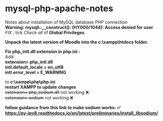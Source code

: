 # mysql-php-apache-notes
Notes about installation of MySQL database PHP connection<br>
**Warning: mysqli::__construct(): (HY000/1044): Access denied for user**<br>
_FIX_ : tick _Check all_ of **Global Privileges**<br>

**Unpack the latest version of Moodle into the c:\xampp\htdocs folder.**

**Fix php_intl.dll extension in php.ini :**<br>
Add:<br> 
**extension= php_intl.dll**<br>
**intl.default_locale = en_utf8**<br>
**intl.error_level = E_WARNING**<br>

to **c:\xampp\php\php.ini**<br>
**restart XAMPP to update changes**<br>
~~extension= php_sodium.dll~~ not working ❌<br> 
~~extension= sodium~~ not working ❌<br>

**follow guidance from this link to make sodium works: ✅**<br> 
**https://py-ipv8.readthedocs.io/en/latest/preliminaries/install_libsodium/** <br>
